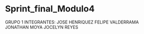 # Sprint_final_Modulo4
GRUPO 1
INTEGRANTES:
JOSE HENRIQUEZ
FELIPE VALDERRAMA
JONATHAN MOYA
JOCELYN REYES
